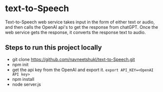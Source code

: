 # text-to-Speech

Text-to-Speech web service takes input in the form of either text or audio, and then calls the OpenAI api's to get the response from chatGPT. 
Once the web service gets the response, it converts the response text to audio.

## Steps to run this project locally

- git clone https://github.com/navneetshukl/text-to-Speech.git
- npm init
- get the api key from the OpenAI and export it. `export API_KEY=<OpenAI API key>`
- npm install
- node server.js

